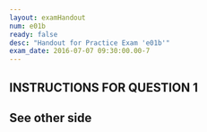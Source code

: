 ```yaml
---
layout: examHandout
num: e01b
ready: false
desc: "Handout for Practice Exam 'e01b'"
exam_date: 2016-07-07 09:30:00.00-7
---
```


<h2>INSTRUCTIONS FOR QUESTION 1</h2>


<h2 class="page-break-before">See other side</h2>



